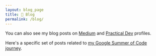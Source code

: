 ```yaml
---
layout: blog_page
title: 📝 Blog
permalink: /blog/
---
```


You can also see my blog posts on [Medium](https://medium.com/@isabelcmdcosta) and [Practical Dev](https://dev.to/isabelcmdcosta) profiles.

Here's a specific set of posts related to [my Google Summer of Code journey](https://medium.com/isabel-costa-gsoc).
